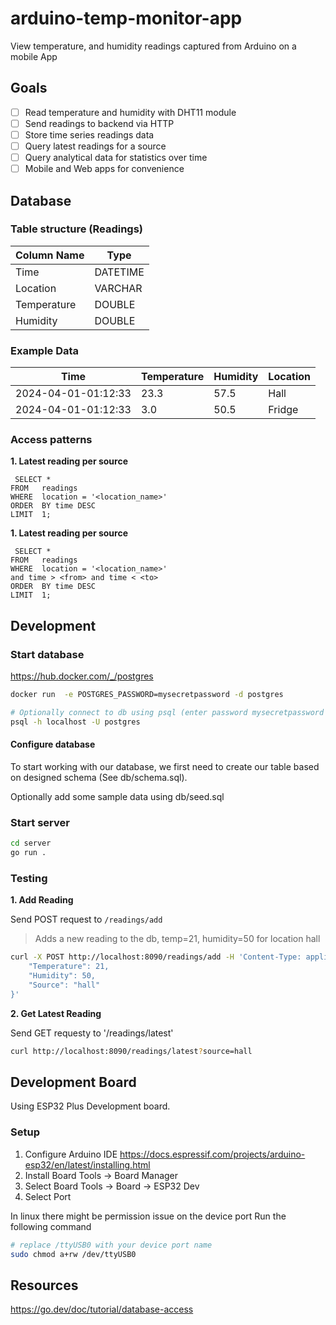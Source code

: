 # arduino-temp-monitor-app
View temperature, and humidity readings captured from Arduino on a mobile App

## Goals

- [ ] Read temperature and humidity with DHT11 module
- [ ] Send readings to backend via HTTP
- [ ] Store time series readings data
- [ ] Query latest readings for a source
- [ ] Query analytical data for statistics over time
- [ ] Mobile and Web apps for convenience

## Database

### Table structure (Readings)

| Column Name | Type     |
| ----------- | -------- |
| Time        | DATETIME |
| Location    | VARCHAR  |
| Temperature | DOUBLE   |
| Humidity    | DOUBLE   |

### Example Data

| Time                | Temperature | Humidity | Location |
| ------------------- | ----------- | -------- | ------  |
| 2024-04-01-01:12:33 | 23.3        | 57.5     | Hall    |
| 2024-04-01-01:12:33 | 3.0         | 50.5     | Fridge  |

### Access patterns

**1. Latest reading per source**

```
 SELECT *
FROM   readings
WHERE  location = '<location_name>'
ORDER  BY time DESC
LIMIT  1;  
```


**1. Latest reading per source**

```
 SELECT *
FROM   readings
WHERE  location = '<location_name>'
and time > <from> and time < <to>
ORDER  BY time DESC
LIMIT  1;  
```

## Development

### Start database

https://hub.docker.com/_/postgres

```sh
docker run  -e POSTGRES_PASSWORD=mysecretpassword -d postgres

# Optionally connect to db using psql (enter password mysecretpassword when prompted)
psql -h localhost -U postgres
```

#### Configure database

To start working with our database, we first need to create our table based on designed schema
(See db/schema.sql).

Optionally add some sample data using db/seed.sql

### Start server

```sh
cd server
go run .
```

### Testing

**1. Add Reading**

Send POST request to `/readings/add`

> Adds a new reading to the db, temp=21, humidity=50 for location hall

```sh
curl -X POST http://localhost:8090/readings/add -H 'Content-Type: application/json' -d '{
	"Temperature": 21,
	"Humidity": 50,
	"Source": "hall"
}'
```

**2. Get Latest Reading**

Send GET requesty to '/readings/latest'

```sh
curl http://localhost:8090/readings/latest?source=hall
```
## Development Board

Using ESP32 Plus Development board.

### Setup

1. Configure Arduino IDE 
    https://docs.espressif.com/projects/arduino-esp32/en/latest/installing.html
2. Install Board
    Tools -> Board Manager
3. Select Board
    Tools -> Board -> ESP32 Dev
4. Select Port

In linux there might be permission issue on the device port
Run the following command

```sh
# replace /ttyUSB0 with your device port name
sudo chmod a+rw /dev/ttyUSB0
```

## Resources

https://go.dev/doc/tutorial/database-access